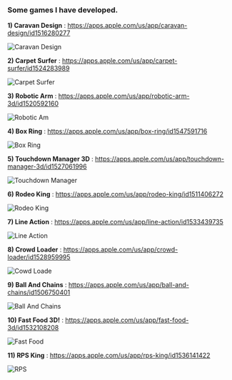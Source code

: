 ### Some games I have developed.

**1) Caravan Design**  :  https://apps.apple.com/us/app/caravan-design/id1516280277

![Caravan Design](https://user-images.githubusercontent.com/44032886/105426579-81d68b80-5c5c-11eb-9351-ab4c1ba23a50.png)

**2) Carpet Surfer**  :  https://apps.apple.com/us/app/carpet-surfer/id1524283989

![Carpet Surfer](https://user-images.githubusercontent.com/44032886/105426908-19d47500-5c5d-11eb-8883-79cfa5f778db.png)


**3) Robotic Arm**  :  https://apps.apple.com/us/app/robotic-arm-3d/id1520592160

![Robotic Am](https://user-images.githubusercontent.com/44032886/105427009-49837d00-5c5d-11eb-9a52-f9334b344969.png)


**4) Box Ring**  :  https://apps.apple.com/us/app/box-ring/id1547591716

![Box Ring](https://user-images.githubusercontent.com/44032886/105427055-5b652000-5c5d-11eb-9704-c9c25b905e4a.png)


**5) Touchdown Manager 3D**  :  https://apps.apple.com/us/app/touchdown-manager-3d/id1527061996

![Touchdown Manager](https://user-images.githubusercontent.com/44032886/105427125-80f22980-5c5d-11eb-97dd-28420c2bfa34.png)


**6) Rodeo King**  :  https://apps.apple.com/us/app/rodeo-king/id1511406272

![Rodeo King](https://user-images.githubusercontent.com/44032886/105427183-a717c980-5c5d-11eb-8e77-72675c544d41.png)

**7) Line Action**  :  https://apps.apple.com/us/app/line-action/id1533439735

![Line Action](https://user-images.githubusercontent.com/44032886/105427245-be56b700-5c5d-11eb-8369-2e2c8590865b.png)


**8) Crowd Loader**  :  https://apps.apple.com/us/app/crowd-loader/id1528959995

![Cowd Loade](https://user-images.githubusercontent.com/44032886/105427304-e34b2a00-5c5d-11eb-8e65-e5cd4ccf4cb8.png)


**9) Ball And Chains**  :  https://apps.apple.com/us/app/ball-and-chains/id1506750401

![Ball And Chains](https://user-images.githubusercontent.com/44032886/105427333-f6f69080-5c5d-11eb-9617-3907fcdb8008.png)


**10) Fast Food 3D!**  :  https://apps.apple.com/us/app/fast-food-3d/id1532108208

![Fast Food](https://user-images.githubusercontent.com/44032886/105427384-0b3a8d80-5c5e-11eb-8b38-1269e8098a60.png)


**11) RPS King**  :  https://apps.apple.com/us/app/rps-king/id1536141422

![RPS](https://user-images.githubusercontent.com/44032886/105427417-21484e00-5c5e-11eb-9aec-a3fe23559bff.png)
